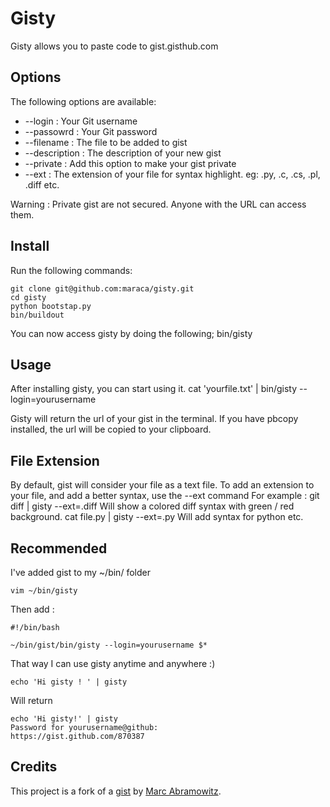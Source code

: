 Gisty
=====

Gisty allows you to paste code to gist.gisthub.com

Options
-------

The following options are available:

* --login : Your Git username
* --passowrd : Your Git password
* --filename : The file to be added to gist
* --description : The description of your new gist
* --private : Add this option to make your gist private
* --ext : The extension of your file for syntax highlight. eg: .py, .c, .cs, .pl, .diff etc. 

Warning : Private gist are not secured. Anyone with the URL can access them.

Install
-------
Run the following commands:

	git clone git@github.com:maraca/gisty.git
	cd gisty
	python bootstap.py
	bin/buildout

You can now access gisty by doing the following;
	bin/gisty

Usage
-----
After installing gisty, you can start using it.
	cat 'yourfile.txt' | bin/gisty --login=yourusername

Gisty will return the url of your gist in the terminal.
If you have pbcopy installed, the url will be copied to your clipboard.

File Extension
-------
By default, gist will consider your file as a text file.
To add an extension to your file, and add a better syntax, use the --ext command
For example :
	git diff | gisty --ext=.diff
Will show a colored diff syntax with green / red background.
	cat file.py | gisty --ext=.py
Will add syntax for python etc.



Recommended
-----------
I've added gist to my ~/bin/ folder

	vim ~/bin/gisty

Then add :
	
	#!/bin/bash
	
	~/bin/gist/bin/gisty --login=yourusername $*


That way I can use gisty anytime and anywhere :)

	echo 'Hi gisty ! ' | gisty 

Will return

	echo 'Hi gisty!' | gisty
	Password for yourusername@github: 
	https://gist.github.com/870387


Credits
----------
This project is a fork of a [gist](https://gist.github.com/763188) by [Marc Abramowitz](http://marc-abramowitz.com/).

